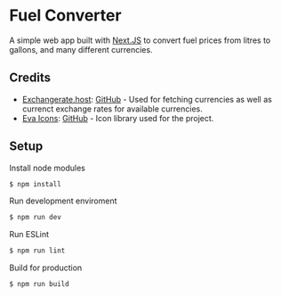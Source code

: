 # Fuel Converter

A simple web app built with [Next.JS](https://nextjs.org/) to convert fuel prices from litres to gallons, and many different currencies.

## Credits

- [Exchangerate.host](https://exchangerate.host/#/): [GitHub](https://github.com/Formicka/exchangerate.host) - Used for fetching currencies as well as currenct exchange rates for available currencies.
- [Eva Icons](https://akveo.github.io/eva-icons/#/): [GitHub](https://github.com/akveo/eva-icons) - Icon library used for the project.

## Setup

Install node modules

```bash
$ npm install
```

Run development enviroment

```bash
$ npm run dev
```

Run ESLint

```bash
$ npm run lint
```

Build for production

```bash
$ npm run build
```
